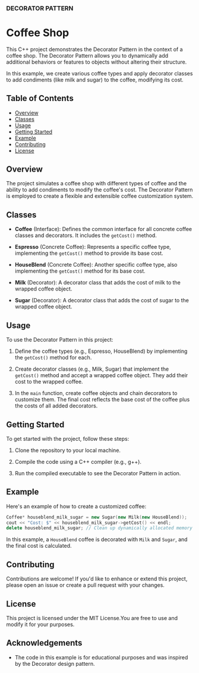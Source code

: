 
###  DECORATOR PATTERN


# Coffee Shop 

This C++ project demonstrates the Decorator Pattern in the context of a coffee shop. The Decorator Pattern allows you to dynamically add additional behaviors or features to objects without altering their structure.

In this example, we create various coffee types and apply decorator classes to add condiments (like milk and sugar) to the coffee, modifying its cost.

## Table of Contents

- [Overview](#overview)
- [Classes](#classes)
- [Usage](#usage)
- [Getting Started](#getting-started)
- [Example](#example)
- [Contributing](#contributing)
- [License](#license)

## Overview

The project simulates a coffee shop with different types of coffee and the ability to add condiments to modify the coffee's cost. The Decorator Pattern is employed to create a flexible and extensible coffee customization system.

## Classes

- **Coffee** (Interface): Defines the common interface for all concrete coffee classes and decorators. It includes the `getCost()` method.

- **Espresso** (Concrete Coffee): Represents a specific coffee type, implementing the `getCost()` method to provide its base cost.

- **HouseBlend** (Concrete Coffee): Another specific coffee type, also implementing the `getCost()` method for its base cost.

- **Milk** (Decorator): A decorator class that adds the cost of milk to the wrapped coffee object.

- **Sugar** (Decorator): A decorator class that adds the cost of sugar to the wrapped coffee object.

## Usage

To use the Decorator Pattern in this project:

1. Define the coffee types (e.g., Espresso, HouseBlend) by implementing the `getCost()` method for each.

2. Create decorator classes (e.g., Milk, Sugar) that implement the `getCost()` method and accept a wrapped coffee object. They add their cost to the wrapped coffee.

3. In the `main` function, create coffee objects and chain decorators to customize them. The final cost reflects the base cost of the coffee plus the costs of all added decorators.

## Getting Started

To get started with the project, follow these steps:

1. Clone the repository to your local machine.

2. Compile the code using a C++ compiler (e.g., g++).

3. Run the compiled executable to see the Decorator Pattern in action.

## Example

Here's an example of how to create a customized coffee:

```cpp
Coffee* houseblend_milk_sugar = new Sugar(new Milk(new HouseBlend));
cout << "Cost: $" << houseblend_milk_sugar->getCost() << endl;
delete houseblend_milk_sugar; // Clean up dynamically allocated memory
```

In this example, a `HouseBlend` coffee is decorated with `Milk` and `Sugar`, and the final cost is calculated.

## Contributing

Contributions are welcome! If you'd like to enhance or extend this project, please open an issue or create a pull request with your changes.

## License

This project is licensed under the MIT License.You are free to use and modify it for your purposes.


## Acknowledgements

- The code in this example is for educational purposes and was inspired by the Decorator design pattern.
